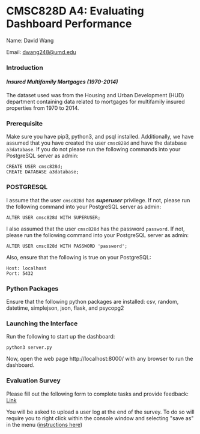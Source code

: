 # CMSC828D A4: Evaluating Dashboard Performance

Name: David Wang

Email: dwang248@umd.edu

### Introduction  
#### _Insured Multifamily Mortgages (1970-2014)_  
The dataset used was from the Housing and Urban Development (HUD) department containing data related to mortgages for multifamily insured properties from 1970 to 2014.    

### Prerequisite  
Make sure you have pip3, python3, and psql installed. Additionally, we have assumed that you have created the user `cmsc828d` and have the database `a3database`. If you do not please run the following commands into your PostgreSQL server as admin:
```
CREATE USER cmsc828d;
CREATE DATABASE a3database;
```

### POSTGRESQL
I assume that the user `cmsc828d` has ___superuser___ privilege. If not, please run the following command into your PostgreSQL server as admin:
```
ALTER USER cmsc828d WITH SUPERUSER;
```

I also assumed that the user `cmsc828d` has the password `password`. If not, please run the following command into your PostgreSQL server as admin:
```
ALTER USER cmsc828d WITH PASSWORD 'password';
```

Also, ensure that the following is true on your PostgreSQL:
```
Host: localhost
Port: 5432
```

### Python Packages
Ensure that the following python packages are installed:
csv, random, datetime, simplejson, json, flask, and psycopg2

### Launching the Interface
Run the following to start up the dashboard:
```
python3 server.py
```

Now, open the web page http://localhost:8000/ with any browser to run the dashboard.
  
### Evaluation Survey
Please fill out the following form to complete tasks and provide feedback: [Link](https://umdsurvey.umd.edu/jfe/form/SV_3Obd5mXvoqIuSFM)

You will be asked to upload a user log at the end of the survey. To do so will require you to right click within the console window and selecting "save as" in the menu ([instructions here](https://support.shortpoint.com/support/solutions/articles/1000222881-save-google-chrome-browser-s-console-file))
